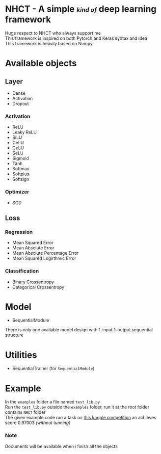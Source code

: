 # NHCT - A simple <small><small><i>kind of</i></small></small></small> deep learning framework

Huge respect to NHCT who always support me <br>
This framework is inspired on both Pytorch and Keras syntax and idea <br>
This framework is heavily based on Numpy

# Available objects

## Layer

-   Dense
-   Activation
-   Dropout

### Activation

-   ReLU
-   Leaky ReLU
-   SiLU
-   CeLU
-   GeLU
-   SeLU
-   Sigmoid
-   Tanh
-   Softmax
-   Softplus
-   Softsign

### Optimizer

-   SGD

## Loss

### Regression

-   Mean Squared Error
-   Mean Absolute Error
-   Mean Absolute Percentage Error
-   Mean Squared Logirthmic Error

### Classification

-   Binary Crossentropy
-   Categorical Crossentropy

# Model

-   SequentialModule

There is only one available model design with 1-input 1-output sequential structure

# Utilities

-   SequentialTrainer (for `SequentialModule`)

# Example

In the `examples` folder a file named `test_lib.py` <br>
Run the `test_lib.py` outside the `examples` folder, run it at the root folder contains `NHCT` folder<br>
The given example code run a task on [this kaggle competition](https://www.kaggle.com/competitions/digit-recognizer/) an achieves score 0.97003 <i>(without tunning)</i>

### Note

Documents will be available when i finish all the objects
